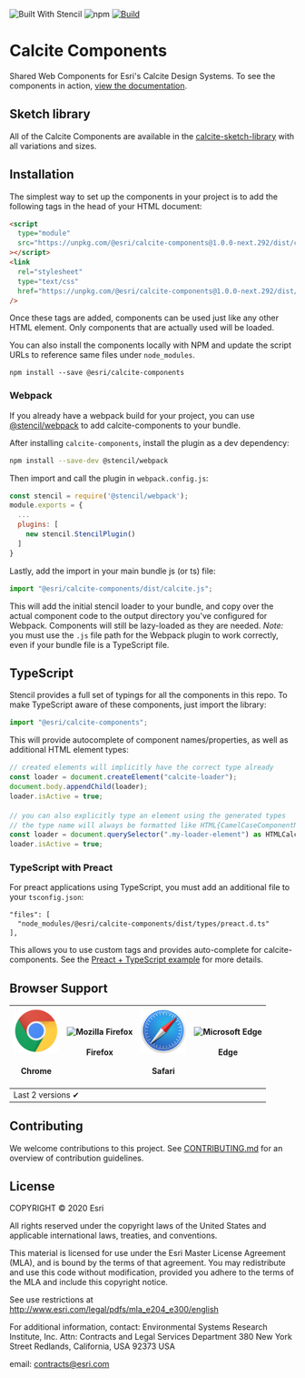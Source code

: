 ![Built With Stencil](https://img.shields.io/badge/-Built%20With%20Stencil-16161d.svg?logo=data%3Aimage%2Fsvg%2Bxml%3Bbase64%2CPD94bWwgdmVyc2lvbj0iMS4wIiBlbmNvZGluZz0idXRmLTgiPz4KPCEtLSBHZW5lcmF0b3I6IEFkb2JlIElsbHVzdHJhdG9yIDE5LjIuMSwgU1ZHIEV4cG9ydCBQbHVnLUluIC4gU1ZHIFZlcnNpb246IDYuMDAgQnVpbGQgMCkgIC0tPgo8c3ZnIHZlcnNpb249IjEuMSIgaWQ9IkxheWVyXzEiIHhtbG5zPSJodHRwOi8vd3d3LnczLm9yZy8yMDAwL3N2ZyIgeG1sbnM6eGxpbms9Imh0dHA6Ly93d3cudzMub3JnLzE5OTkveGxpbmsiIHg9IjBweCIgeT0iMHB4IgoJIHZpZXdCb3g9IjAgMCA1MTIgNTEyIiBzdHlsZT0iZW5hYmxlLWJhY2tncm91bmQ6bmV3IDAgMCA1MTIgNTEyOyIgeG1sOnNwYWNlPSJwcmVzZXJ2ZSI%2BCjxzdHlsZSB0eXBlPSJ0ZXh0L2NzcyI%2BCgkuc3Qwe2ZpbGw6I0ZGRkZGRjt9Cjwvc3R5bGU%2BCjxwYXRoIGNsYXNzPSJzdDAiIGQ9Ik00MjQuNywzNzMuOWMwLDM3LjYtNTUuMSw2OC42LTkyLjcsNjguNkgxODAuNGMtMzcuOSwwLTkyLjctMzAuNy05Mi43LTY4LjZ2LTMuNmgzMzYuOVYzNzMuOXoiLz4KPHBhdGggY2xhc3M9InN0MCIgZD0iTTQyNC43LDI5Mi4xSDE4MC40Yy0zNy42LDAtOTIuNy0zMS05Mi43LTY4LjZ2LTMuNkgzMzJjMzcuNiwwLDkyLjcsMzEsOTIuNyw2OC42VjI5Mi4xeiIvPgo8cGF0aCBjbGFzcz0ic3QwIiBkPSJNNDI0LjcsMTQxLjdIODcuN3YtMy42YzAtMzcuNiw1NC44LTY4LjYsOTIuNy02OC42SDMzMmMzNy45LDAsOTIuNywzMC43LDkyLjcsNjguNlYxNDEuN3oiLz4KPC9zdmc%2BCg%3D%3D&colorA=16161d&style=flat-square)
![npm](https://img.shields.io/npm/v/@esri/calcite-components?color=%23007ac2&style=flat-square)
[![Build](https://github.com/Esri/calcite-components/actions/workflows/deploy-next.yml/badge.svg)](https://github.com/Esri/calcite-components/actions/workflows/deploy-next.yml)

# Calcite Components

Shared Web Components for Esri's Calcite Design Systems. To see the components in action, [view the documentation](https://developers.arcgis.com/calcite-design-system/components/).

## Sketch library

All of the Calcite Components are available in the [calcite-sketch-library](https://github.com/Esri/calcite-sketch-libraries) with all variations and sizes.

## Installation

The simplest way to set up the components in your project is to add the following tags in the head of your HTML document:

```html
<script
  type="module"
  src="https://unpkg.com/@esri/calcite-components@1.0.0-next.292/dist/calcite/calcite.esm.js"
></script>
<link
  rel="stylesheet"
  type="text/css"
  href="https://unpkg.com/@esri/calcite-components@1.0.0-next.292/dist/calcite/calcite.css"
/>
```

Once these tags are added, components can be used just like any other HTML element. Only components that are actually used will be loaded.

You can also install the components locally with NPM and update the script URLs to reference same files under `node_modules`.

```
npm install --save @esri/calcite-components
```

### Webpack

If you already have a webpack build for your project, you can use [@stencil/webpack](https://github.com/ionic-team/stencil-webpack) to add calcite-components to your bundle.

After installing `calcite-components`, install the plugin as a dev dependency:

```bash
npm install --save-dev @stencil/webpack
```

Then import and call the plugin in `webpack.config.js`:

```js
const stencil = require('@stencil/webpack');
module.exports = {
  ...
  plugins: [
    new stencil.StencilPlugin()
  ]
}
```

Lastly, add the import in your main bundle js (or ts) file:

```js
import "@esri/calcite-components/dist/calcite.js";
```

This will add the initial stencil loader to your bundle, and copy over the actual component code to the output directory you've configured for Webpack. Components will still be lazy-loaded as they are needed. _Note:_ you must use the `.js` file path for the Webpack plugin to work correctly, even if your bundle file is a TypeScript file.

## TypeScript

Stencil provides a full set of typings for all the components in this repo. To make TypeScript aware of these components, just import the library:

```ts
import "@esri/calcite-components";
```

This will provide autocomplete of component names/properties, as well as additional HTML element types:

```ts
// created elements will implicitly have the correct type already
const loader = document.createElement("calcite-loader");
document.body.appendChild(loader);
loader.isActive = true;

// you can also explicitly type an element using the generated types
// the type name will always be formatted like HTML{CamelCaseComponentName}Element
const loader = document.querySelector(".my-loader-element") as HTMLCalciteLoaderElement;
loader.isActive = true;
```

### TypeScript with Preact

For preact applications using TypeScript, you must add an additional file to your `tsconfig.json`:

```
"files": [
  "node_modules/@esri/calcite-components/dist/types/preact.d.ts"
],
```

This allows you to use custom tags and provides auto-complete for calcite-components. See the [Preact + TypeScript example](https://github.com/ArcGIS/calcite-components-examples/tree/master/preact-typescript) for more details.

## Browser Support

<table>
  <thead>
    <tr>
      <th><img src="./img/chrome.svg" alt="Google Chrome" width="80px" /><h4>Chrome</h4></th>
      <th><img src="./img/firefox.svg" alt="Mozilla Firefox" width="80px" /><h4>Firefox</h4></th>
      <th><img src="./img/safari.svg" alt="Safari" width="80px" /><h4>Safari</h4></th>
      <th><img src="./img/edge.svg" alt="Microsoft Edge" width="80px" /><h4>Edge</h4></th>
    </tr>
  </thead>
  <tbody>
    <tr>
      <td colspan="4">Last 2 versions ✔</td>
    </tr>
  </tbody>
</table>

## Contributing

We welcome contributions to this project. See [CONTRIBUTING.md](./CONTRIBUTING.md) for an overview of contribution guidelines.

## License

COPYRIGHT © 2020 Esri

All rights reserved under the copyright laws of the United States and applicable international laws, treaties, and conventions.

This material is licensed for use under the Esri Master License Agreement (MLA), and is bound by the terms of that agreement. You may redistribute and use this code without modification, provided you adhere to the terms of the MLA and include this copyright notice.

See use restrictions at http://www.esri.com/legal/pdfs/mla_e204_e300/english

For additional information, contact: Environmental Systems Research Institute, Inc. Attn: Contracts and Legal Services Department 380 New York Street Redlands, California, USA 92373 USA

email: contracts@esri.com
